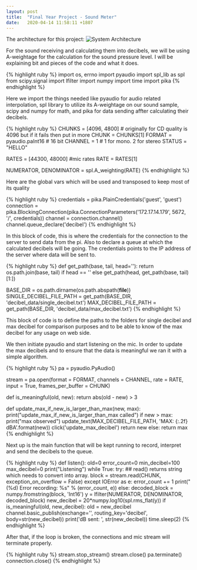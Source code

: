 ```yaml
---
layout: post
title:  "Final Year Project - Sound Meter"
date:   2020-04-14 11:58:11 +1807
---
```


The architecture for this project:
![System Architecture](/assets/system_archi.PNG)

For the sound receiving and calculating them into decibels, we will be using A-weightage for the calculation for the sound pressure level. I will be explaining bit and pieces of the code and what it does.

{% highlight ruby %}
import os, errno
import pyaudio
import spl_lib as spl
from scipy.signal import lfilter
import numpy
import time
import pika
{% endhighlight %}

Here we import the things needed like pyaudio for audio related interpolation, spl library to utilize its A-weightage on our sound sample, scipy and numpy for math, and pika for data sending affter calculating their decibels.

{% highlight ruby %}
CHUNKS = [4096, 4800]       # originally for CD quality is 4096 but if it fails then put in more
CHUNK = CHUNKS[1]
FORMAT = pyaudio.paInt16    # 16 bit
CHANNEL = 1    # 1 for mono. 2 for stereo
STATUS = "HELLO"

RATES = [44300, 48000] #mic rates
RATE = RATES[1]

NUMERATOR, DENOMINATOR = spl.A_weighting(RATE)
{% endhighlight %}

Here are the global vars which will be used and transposed to keep most of its quality

{% highlight ruby %}
credentials = pika.PlainCredentials('guest', 'guest')
connection = pika.BlockingConnection(pika.ConnectionParameters('172.17.14.179', 5672, '/', credentials))
channel = connection.channel()
channel.queue_declare('decibel')
{% endhighlight %}

In this block of code, this is where the credentials for the connection to the server to send data from the pi. Also to declare a queue at which the calculated decibels will be going. The credentials points to the IP address of the server where data will be sent to.

{% highlight ruby %}
def get_path(base, tail, head=''):
    return os.path.join(base, tail) if head == '' else get_path(head, get_path(base, tail)[1:])

BASE_DIR = os.path.dirname(os.path.abspath(__file__))
SINGLE_DECIBEL_FILE_PATH = get_path(BASE_DIR, 'decibel_data/single_decibel.txt')
MAX_DECIBEL_FILE_PATH = get_path(BASE_DIR, 'decibel_data/max_decibel.txt')
{% endhighlight %}

This block of code is to define the paths to the folders for single decibel and max decibel for comparison purposes and to be able to know of the max decibel for any usage on web side.

We then initiate pyaudio and start listening on the mic. In order to update the max decibels and to ensure that the data is meaningful we ran it with a simple algorithm.

{% highlight ruby %}
pa = pyaudio.PyAudio()

stream = pa.open(format = FORMAT,
                channels = CHANNEL,
                rate = RATE,
                input = True,
                frames_per_buffer = CHUNK)


def is_meaningful(old, new):
    return abs(old - new) > 3

def update_max_if_new_is_larger_than_max(new, max):
    print("update_max_if_new_is_larger_than_max called")
    if new > max:
        print("max observed")
        update_text(MAX_DECIBEL_FILE_PATH, 'MAX: {:.2f} dBA'.format(new))
        click('update_max_decibel')
        return new
    else:
        return max
{% endhighlight %}

Next up is the main function that will be kept running to record, interpret and send the decibels to the queue.

{% highlight ruby %}
def listen():
    old=0
    error_count=0
    min_decibel=100
    max_decibel=0
    print("Listening")
    while True:
        try:
            ## read() returns string which needs to convert into array.
            block = stream.read(CHUNK, exception_on_overflow = False)
        except IOError as e:
            error_count += 1
            print(" (%d) Error recording: %s" % (error_count, e))
        else:
            decoded_block = numpy.fromstring(block, 'Int16')
            y = lfilter(NUMERATOR, DENOMINATOR, decoded_block)
            new_decibel = 20*numpy.log10(spl.rms_flat(y))
            if is_meaningful(old, new_decibel):
                old = new_decibel
                channel.basic_publish(exchange='',
                          routing_key='decibel',
                          body=str(new_decibel))
                print('dB sent: ', str(new_decibel))
                time.sleep(2)
{% endhighlight %}

After that, if the loop is broken, the connections and mic stream will terminate properly.

{% highlight ruby %}
stream.stop_stream()
stream.close()
pa.terminate()
connection.close()
{% endhighlight %}